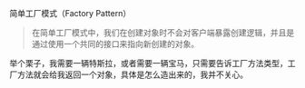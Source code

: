 简单工厂模式（Factory Pattern）
> 在简单工厂模式中，我们在创建对象时不会对客户端暴露创建逻辑，并且是通过使用一个共同的接口来指向新创建的对象。

举个栗子，我需要一辆特斯拉，或者需要一辆宝马，只需要告诉工厂方法类型，工厂方法就会给我返回一个对象，具体是怎么造出来的，我并不关心。


